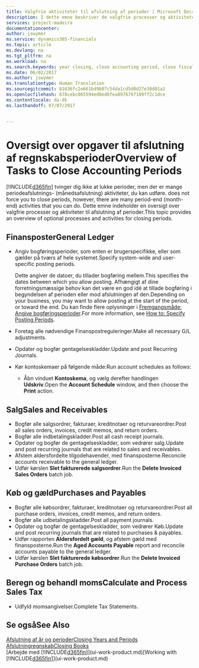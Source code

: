 ```yaml
---
title: Valgfrie aktiviteter til afslutning af perioder | Microsoft Docs
description: I dette emne beskriver de valgfrie processer og aktiviteter til afslutning af regnskabsperioder i Financials.
services: project-madeira
documentationcenter: 
author: jswymer
ms.service: dynamics365-financials
ms.topic: article
ms.devlang: na
ms.tgt_pltfrm: na
ms.workload: na
ms.search.keywords: year closing, close accounting period, close fiscal year, aging, creditor payments, vendor payments
ms.date: 06/02/2017
ms.author: jswymer
ms.translationtype: Human Translation
ms.sourcegitcommit: 81636fc2e661bd9b07c54da1cd5d0d27e30d01a2
ms.openlocfilehash: 678cebc065594ed0ed6fea897676f109ff2c1dce
ms.contentlocale: da-dk
ms.lasthandoff: 07/07/2017


---
```

# <a name="overview-of-tasks-to-close-accounting-periods"></a><span data-ttu-id="0b276-103">Oversigt over opgaver til afslutning af regnskabsperioder</span><span class="sxs-lookup"><span data-stu-id="0b276-103">Overview of Tasks to Close Accounting Periods</span></span>
[!INCLUDE[d365fin](includes/d365fin_md.md)]<span data-ttu-id="0b276-104"> tvinger dig ikke at lukke perioder, men der er mange periodeafslutnings- (månedsafslutning) aktiviteter, du kan udføre.</span><span class="sxs-lookup"><span data-stu-id="0b276-104"> does not force you to close periods, however, there are many period-end (month-end) activities that you can do.</span></span> <span data-ttu-id="0b276-105">Dette emne indeholder en oversigt over valgfrie processer og aktiviteter til afslutning af perioder.</span><span class="sxs-lookup"><span data-stu-id="0b276-105">This topic provides an overview of optional processes and activities for closing periods.</span></span>  

## <a name="general-ledger"></a><span data-ttu-id="0b276-106">Finansposter</span><span class="sxs-lookup"><span data-stu-id="0b276-106">General Ledger</span></span>
* <span data-ttu-id="0b276-107">Angiv bogføringsperioder, som enten er brugerspecifikke, eller som gælder på tværs af hele systemet.</span><span class="sxs-lookup"><span data-stu-id="0b276-107">Specify system-wide and user-specific posting periods.</span></span>  

    <span data-ttu-id="0b276-108">Dette angiver de datoer, du tillader bogføring mellem.</span><span class="sxs-lookup"><span data-stu-id="0b276-108">This specifies the dates between which you allow posting.</span></span> <span data-ttu-id="0b276-109">Afhængigt af dine forretningsmæssige behov kan det være en god idé at tillade bogføring i begyndelsen af perioden eller mod afslutningen af den.</span><span class="sxs-lookup"><span data-stu-id="0b276-109">Depending on your business, you may want to allow posting at the start of the period, or toward the end.</span></span> <span data-ttu-id="0b276-110">Du kan finde flere oplysninger i [Fremgangsmåde: Angive bogføringsperioder](finance-how-specify-posting-periods.md).</span><span class="sxs-lookup"><span data-stu-id="0b276-110">For more information, see [How to: Specify Posting Periods](finance-how-specify-posting-periods.md).</span></span>  
* <span data-ttu-id="0b276-111">Foretag alle nødvendige Finanspostreguleringer.</span><span class="sxs-lookup"><span data-stu-id="0b276-111">Make all necessary G/L adjustments.</span></span>  
* <span data-ttu-id="0b276-112">Opdater og bogfør gentagelseskladder.</span><span class="sxs-lookup"><span data-stu-id="0b276-112">Update and post Recurring Journals.</span></span>  
  <!--* Process Consolidations-->
* <span data-ttu-id="0b276-113">Kør kontoskemaer på følgende måde:</span><span class="sxs-lookup"><span data-stu-id="0b276-113">Run account schedules as follows:</span></span>  
  * <span data-ttu-id="0b276-114">Åbn vinduet **Kontoskema**, og vælg derefter handlingen **Udskriv**.</span><span class="sxs-lookup"><span data-stu-id="0b276-114">Open the **Account Schedule** window, and then choose the **Print** action.</span></span>  

## <a name="sales-and-receivables"></a><span data-ttu-id="0b276-115">Salg</span><span class="sxs-lookup"><span data-stu-id="0b276-115">Sales and Receivables</span></span>
* <span data-ttu-id="0b276-116">Bogfør alle salgsordrer, fakturaer, kreditnotaer og returvareordrer.</span><span class="sxs-lookup"><span data-stu-id="0b276-116">Post all sales orders, invoices, credit memos, and return orders.</span></span>  
* <span data-ttu-id="0b276-117">Bogfør alle indbetalingskladder.</span><span class="sxs-lookup"><span data-stu-id="0b276-117">Post all cash receipt journals.</span></span>  
* <span data-ttu-id="0b276-118">Opdater og bogfør de gentagelseskladder, som vedrører salg.</span><span class="sxs-lookup"><span data-stu-id="0b276-118">Update and post recurring journals that are related to sales and receivables.</span></span>  
* <span data-ttu-id="0b276-119">Afstem aldersfordelte tilgodehavender, med finansposterne.</span><span class="sxs-lookup"><span data-stu-id="0b276-119">Reconcile accounts receivable to the general ledger.</span></span>  
* <span data-ttu-id="0b276-120">Udfør kørslen **Slet fakturerede salgsordrer**.</span><span class="sxs-lookup"><span data-stu-id="0b276-120">Run the **Delete Invoiced Sales Orders** batch job.</span></span>  

## <a name="purchases-and-payables"></a><span data-ttu-id="0b276-121">Køb og gæld</span><span class="sxs-lookup"><span data-stu-id="0b276-121">Purchases and Payables</span></span>
* <span data-ttu-id="0b276-122">Bogfør alle købsordrer, fakturaer, kreditnotaer og returvareordrer.</span><span class="sxs-lookup"><span data-stu-id="0b276-122">Post all purchase orders, invoices, credit memos, and return orders.</span></span>  
* <span data-ttu-id="0b276-123">Bogfør alle udbetalingskladder.</span><span class="sxs-lookup"><span data-stu-id="0b276-123">Post all payment journals.</span></span>  
* <span data-ttu-id="0b276-124">Opdater og bogfør de gentagelseskladder, som vedrører Køb.</span><span class="sxs-lookup"><span data-stu-id="0b276-124">Update and post recurring journals that are related to purchases & payables.</span></span>  
* <span data-ttu-id="0b276-125">Udfør rapporten **Aldersfordelt gæld**, og afstem gæld med finansposterne.</span><span class="sxs-lookup"><span data-stu-id="0b276-125">Run the **Aged Accounts Payable** report and reconcile accounts payable to the general ledger.</span></span>  
* <span data-ttu-id="0b276-126">Udfør kørslen **Slet fakturerede købsordrer**.</span><span class="sxs-lookup"><span data-stu-id="0b276-126">Run the **Delete Invoiced Purchase Orders** batch job.</span></span>  

<!-- ### Fixed Assets
* Post all maintenance costs have been posted through the fixed asset journals or invoices.
* Post adjustments.
* Post appreciation.
* Post depreciation.
* Update and post the recurring fixed asset journal.-->

<!--### Intercompany
* Process Intercompany Postings.-->

## <a name="calculate-and-process-sales-tax"></a><span data-ttu-id="0b276-127">Beregn og behandl moms</span><span class="sxs-lookup"><span data-stu-id="0b276-127">Calculate and Process Sales Tax</span></span>
* <span data-ttu-id="0b276-128">Udfyld momsangivelser.</span><span class="sxs-lookup"><span data-stu-id="0b276-128">Complete Tax Statements.</span></span>  

## <a name="see-also"></a><span data-ttu-id="0b276-129">Se også</span><span class="sxs-lookup"><span data-stu-id="0b276-129">See Also</span></span>
[<span data-ttu-id="0b276-130">Afslutning af år og perioder</span><span class="sxs-lookup"><span data-stu-id="0b276-130">Closing Years and Periods</span></span>](year-close-years-periods.md)  
[<span data-ttu-id="0b276-131">Afslutningregnskab</span><span class="sxs-lookup"><span data-stu-id="0b276-131">Closing Books</span></span>](year-close-books.md)  
<span data-ttu-id="0b276-132">[Arbejde med [!INCLUDE[d365fin](includes/d365fin_md.md)]](ui-work-product.md)</span><span class="sxs-lookup"><span data-stu-id="0b276-132">[Working with [!INCLUDE[d365fin](includes/d365fin_md.md)]](ui-work-product.md)</span></span>

